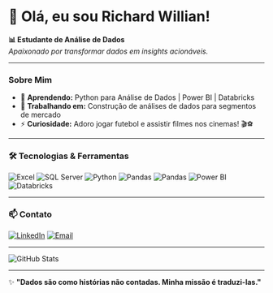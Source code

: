 # 👋 Olá, eu sou Richard Willian!

**📊 Estudante de Análise de Dados**  
*Apaixonado por transformar dados em insights acionáveis.*

---

### **Sobre Mim**
- 🌱 **Aprendendo:** Python para Análise de Dados | Power BI | Databricks  
- 🚀 **Trabalhando em:** Construção de análises de dados para segmentos de mercado  
- ⚡ **Curiosidade:** Adoro jogar futebol e assistir filmes nos cinemas! 🎬⚽  

---

### **🛠️ Tecnologias & Ferramentas**  
![Excel](https://img.shields.io/badge/Excel-217346?style=flat&logo=microsoftexcel&logoColor=white)
![SQL Server](https://img.shields.io/badge/SQL_Server-CC2927?style=flat&logo=microsoftsqlserver&logoColor=white)
![Python](https://img.shields.io/badge/Python-14354C?style=flat&logo=python&logoColor=white)
![Pandas](https://img.shields.io/badge/Pandas-150458?style=flat&logo=pandas&logoColor=white)
![Pandas](https://img.shields.io/badge/Pandas-61DAFB?style=for-the-badge&logo=pandas&logoColor=black)
![Power BI](https://img.shields.io/badge/PowerBI-F2C811?style=flat&logo=powerbi&logoColor=black)
![Databricks](https://img.shields.io/badge/Databricks-FF3621?style=flat&logo=databricks&logoColor=white)

---

### **📫 Contato**  
[![LinkedIn](https://img.shields.io/badge/LinkedIn-0A66C2?style=flat&logo=linkedin&logoColor=white)](https://www.linkedin.com/in/richardwmoliveira/)
[![Email](https://img.shields.io/badge/Email-EA4335?style=flat&logo=gmail&logoColor=white)](mailto:richardtrainer683@gmail.com)

---

![GitHub Stats](https://github-readme-stats.vercel.app/api?username=Richard-DevDSA&show_icons=true&theme=dark&hide_border=true)  

---

✨ **"Dados são como histórias não contadas. Minha missão é traduzi-las."**  
